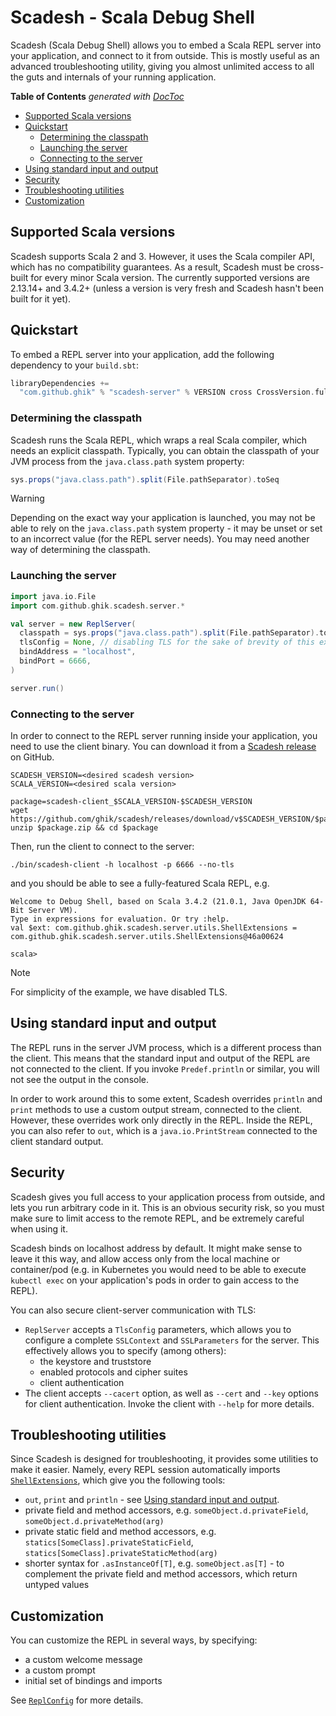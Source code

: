 # Scadesh - Scala Debug Shell

Scadesh (Scala Debug Shell) allows you to embed a Scala REPL server into your application,
and connect to it from outside. This is mostly useful as an advanced troubleshooting utility,
giving you almost unlimited access to all the guts and internals of your running application.

<!-- START doctoc generated TOC please keep comment here to allow auto update -->
<!-- DON'T EDIT THIS SECTION, INSTEAD RE-RUN doctoc TO UPDATE -->
**Table of Contents**  *generated with [DocToc](https://github.com/thlorenz/doctoc)*

- [Supported Scala versions](#supported-scala-versions)
- [Quickstart](#quickstart)
  - [Determining the classpath](#determining-the-classpath)
  - [Launching the server](#launching-the-server)
  - [Connecting to the server](#connecting-to-the-server)
- [Using standard input and output](#using-standard-input-and-output)
- [Security](#security)
- [Troubleshooting utilities](#troubleshooting-utilities)
- [Customization](#customization)

<!-- END doctoc generated TOC please keep comment here to allow auto update -->

## Supported Scala versions

Scadesh supports Scala 2 and 3. However, it uses the Scala compiler API, which has no
compatibility guarantees. As a result, Scadesh must be cross-built for every minor Scala version.
The currently supported versions are 2.13.14+ and 3.4.2+ (unless a version is very fresh and
Scadesh hasn't been built for it yet).

## Quickstart

To embed a REPL server into your application, add the following dependency to your `build.sbt`:

```scala
libraryDependencies +=
  "com.github.ghik" % "scadesh-server" % VERSION cross CrossVersion.full
```

### Determining the classpath

Scadesh runs the Scala REPL, which wraps a real Scala compiler, which needs an explicit classpath.
Typically, you can obtain the classpath of your JVM process from the `java.class.path` system
property:

```scala
sys.props("java.class.path").split(File.pathSeparator).toSeq
```

> [!WARNING]
> Depending on the exact way your application is launched, you may not be able to rely on
> the `java.class.path` system property - it may be unset or set to an incorrect value (for the
> REPL server needs). You may need another way of determining the classpath.

### Launching the server

```scala
import java.io.File
import com.github.ghik.scadesh.server.*

val server = new ReplServer(
  classpath = sys.props("java.class.path").split(File.pathSeparator).toSeq,
  tlsConfig = None, // disabling TLS for the sake of brevity of this example
  bindAddress = "localhost",
  bindPort = 6666,
)

server.run()
```

### Connecting to the server

In order to connect to the REPL server running inside your application, you need to use
the client binary. You can download it from a [Scadesh release](https://github.com/ghik/scadesh/releases)
on GitHub.

```shell
SCADESH_VERSION=<desired scadesh version>
SCALA_VERSION=<desired scala version>

package=scadesh-client_$SCALA_VERSION-$SCADESH_VERSION
wget https://github.com/ghik/scadesh/releases/download/v$SCADESH_VERSION/$package.zip
unzip $package.zip && cd $package
```

Then, run the client to connect to the server:

```
./bin/scadesh-client -h localhost -p 6666 --no-tls
```

and you should be able to see a fully-featured Scala REPL, e.g.

```shell
Welcome to Debug Shell, based on Scala 3.4.2 (21.0.1, Java OpenJDK 64-Bit Server VM).
Type in expressions for evaluation. Or try :help.
val $ext: com.github.ghik.scadesh.server.utils.ShellExtensions = com.github.ghik.scadesh.server.utils.ShellExtensions@46a00624

scala>
```

> [!NOTE]
> For simplicity of the example, we have disabled TLS.

## Using standard input and output

The REPL runs in the server JVM process, which is a different process than the client.
This means that the standard input and output of the REPL are not connected to the client.
If you invoke `Predef.println` or similar, you will not see the output in the console.

In order to work around this to some extent, Scadesh overrides `println` and `print` methods
to use a custom output stream, connected to the client. However, these overrides work only
directly in the REPL. Inside the REPL, you can also refer to `out`, which is a `java.io.PrintStream`
connected to the client standard output.

## Security

Scadesh gives you full access to your application process from outside, and lets you run arbitrary
code in it. This is an obvious security risk, so you must make sure to limit access to the
remote REPL, and be extremely careful when using it.

Scadesh binds on localhost address by default. It might make sense to leave it this way, and
allow access only from the local machine or container/pod (e.g. in Kubernetes you would need to be
able to execute `kubectl exec` on your application's pods in order to gain access to the REPL).

You can also secure client-server communication with TLS:

* `ReplServer` accepts a `TlsConfig` parameters, which allows you to configure a complete
  `SSLContext` and `SSLParameters` for the server. This effectively allows you to specify (among others):
    * the keystore and truststore
    * enabled protocols and cipher suites
    * client authentication
* The client accepts `--cacert` option, as well as `--cert` and `--key` options for client
  authentication. Invoke the client with `--help` for more details.

## Troubleshooting utilities

Since Scadesh is designed for troubleshooting, it provides some utilities to make it easier.
Namely, every REPL session automatically
imports [`ShellExtensions`](./server/src/main/scala/com/github/ghik/scadesh/server/utils/ShellExtensions.scala),
which give you the following tools:

* `out`, `print` and `println` - see [Using standard input and output](#using-standard-input-and-output).
* private field and method accessors, e.g. `someObject.d.privateField`, `someObject.d.privateMethod(arg)`
* private static field and method accessors,
  e.g. `statics[SomeClass].privateStaticField`, `statics[SomeClass].privateStaticMethod(arg)`
* shorter syntax for `.asInstanceOf[T]`, e.g. `someObject.as[T]` - to complement
  the private field and method accessors, which return untyped values

## Customization

You can customize the REPL in several ways, by specifying:

* a custom welcome message
* a custom prompt
* initial set of bindings and imports

See [`ReplConfig`](./server/src/main/scala/com/github/ghik/scadesh/server/ReplConfig.scala) for more details.
